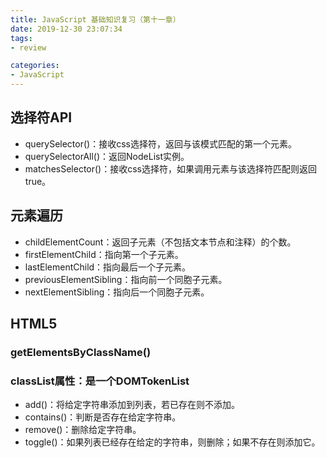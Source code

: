 ```yaml
---
title: JavaScript 基础知识复习（第十一章）
date: 2019-12-30 23:07:34
tags:
- review

categories:
- JavaScript
---
```


## 选择符API

* querySelector()：接收css选择符，返回与该模式匹配的第一个元素。
* querySelectorAll()：返回NodeList实例。
* matchesSelector()：接收css选择符，如果调用元素与该选择符匹配则返回true。

<!--more-->

## 元素遍历
* childElementCount：返回子元素（不包括文本节点和注释）的个数。
* firstElementChild：指向第一个子元素。
* lastElementChild：指向最后一个子元素。
* previousElementSibling：指向前一个同胞子元素。
* nextElementSibling：指向后一个同胞子元素。

## HTML5
### getElementsByClassName()
### classList属性：是一个DOMTokenList
* add()：将给定字符串添加到列表，若已存在则不添加。
* contains()：判断是否存在给定字符串。
* remove()：删除给定字符串。
* toggle()：如果列表已经存在给定的字符串，则删除；如果不存在则添加它。